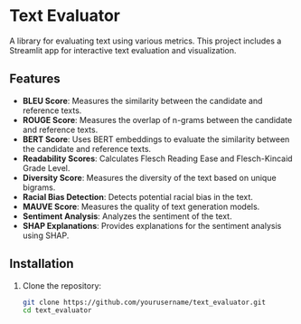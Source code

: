 # Text Evaluator

A library for evaluating text using various metrics. This project includes a Streamlit app for interactive text evaluation and visualization.

## Features

- **BLEU Score**: Measures the similarity between the candidate and reference texts.
- **ROUGE Score**: Measures the overlap of n-grams between the candidate and reference texts.
- **BERT Score**: Uses BERT embeddings to evaluate the similarity between the candidate and reference texts.
- **Readability Scores**: Calculates Flesch Reading Ease and Flesch-Kincaid Grade Level.
- **Diversity Score**: Measures the diversity of the text based on unique bigrams.
- **Racial Bias Detection**: Detects potential racial bias in the text.
- **MAUVE Score**: Measures the quality of text generation models.
- **Sentiment Analysis**: Analyzes the sentiment of the text.
- **SHAP Explanations**: Provides explanations for the sentiment analysis using SHAP.

## Installation

1. Clone the repository:
   ```bash
   git clone https://github.com/yourusername/text_evaluator.git
   cd text_evaluator
